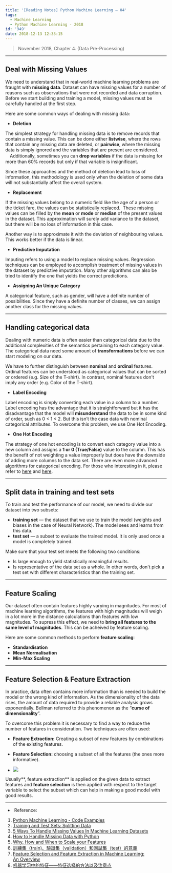 ```yaml
---
title: '[Reading Notes] Python Machine Learning – 04'
tags:
  - Machine Learning
  - Python Machine Learning - 2018
id: '949'
date: 2018-12-13 12:33:15
---
```


> November 2018, Chapter 4. (Data Pre-Processing)

* * *

Deal with Missing Values
------------------------

We need to understand that in real-world machine learning problems are fraught with **missing data**. Dataset can have missing values for a number of reasons such as observations that were not recorded and data corruption. Before we start building and training a model, missing values must be carefully handled at the first step.   
  
Here are some common ways of dealing with missing data:  
  

*   **Deletion**

The simplest strategy for handling missing data is to remove records that contain a missing value. This can be done either **listwise**, where the rows that contain any missing data are deleted, or **pairwise**, where the missing data is simply ignored and the variables that are present are considered. 　Additionally, sometimes you can **drop variables** if the data is missing for more than 60% records but only if that variable is insignificant.  
  
Since these approaches and the method of deletion lead to loss of information, this methodology is used only when the deletion of some data will not substantially affect the overall system.   
  

*   **Replacement**

If the missing values belong to a numeric field like the age of a person or the ticket fare, the values can be statistically replaced.  These missing values can be filled by the **mean** or **mode** or **median** of the present values in the dataset. This approximation will surely add variance to the dataset, but there will be no loss of information in this case.  
  
Another way is to approximate it with the deviation of neighbouring values. This works better if the data is linear.    
  

*   **Predictive Imputation**

Imputing refers to using a model to replace missing values. Regression techniques can be employed to accomplish treatment of missing values in the dataset by predictive imputation. Many other algorithms can also be tried to identify the one that yields the correct predictions.   
  

*   **Assigning An Unique Category**

A categorical feature, such as gender, will have a definite number of possibilities. Since they have a definite number of classes, we can assign another class for the missing values.

* * *

Handling categorical data
-------------------------

Dealing with numeric data is often easier than categorical data due to the additional complexities of the semantics pertaining to each category value. The categorical data need some amount of **transformations** before we can start modeling on our data.  
  
We have to further distinguish between **nominal** and **ordinal** features.  Ordinal features can be understood as categorical values that can be sorted or ordered (e.g. Size of the T-shirt). In contrast, nominal features don't imply any order (e.g. Color of the T-shirt).   
  

*   **Label Encoding**

Label encoding is simply converting each value in a column to a number. Label encoding has the advantage that it is straightforward but it has the disadvantage that the model will **misunderstand** the data to be in some kind of order, such as 0 < 1 < 2. But this isn’t the case data with nominal categorical attributes. To overcome this problem, we use One Hot Encoding.  
  

*   **One Hot Encoding**

The strategy of one hot encoding is to convert each category value into a new column and assigns a **1 or 0 (True/False)** value to the column. This has the benefit of not weighting a value improperly but does have the downside of adding more columns to the data set. There are even more advanced algorithms for categorical encoding. For those who interesting in it, please refer to [here](http://pbpython.com/categorical-encoding.html) and [here](https://towardsdatascience.com/understanding-feature-engineering-part-2-categorical-data-f54324193e63).

* * *

Split data in training and test sets
------------------------------------

To train and test the performance of our model, we need to divide our dataset into two subsets:

*   **training set** — the dataset that we use to train the model (weights and biases in the case of Neural Network). The model sees and learns from this data.
*   **test set** — a subset to evaluate the trained model. It is only used once a model is completely trained.

Make sure that your test set meets the following two conditions:

*   Is large enough to yield statistically meaningful results.
*   Is representative of the data set as a whole. In other words, don't pick a test set with different characteristics than the training set.

* * *

Feature Scaling
---------------

Our dataset often contain features highly varying in magnitudes. For most of machine learning algorithms, the features with high magnitudes will weigh in a lot more in the distance calculations than features with low magnitudes. To supress this effect, we need to **bring all features to the same level of magnitudes**. This can be acheived by feature scaling.   
  
Here are some common methods to perform **feature scaling**:

*   **Standardisation**
*   **Mean Normalisation**
*    **Min-Max Scaling**

* * *

Feature Selection & Feature Extraction
--------------------------------------

In practice, data often contains more information than is needed to build the model or the wrong kind of information. As the dimensionality of the data rises, the amount of data required to provide a reliable analysis grows exponentially. Bellman referred to this phenomenon as the “**curse of dimensionality**”.  
  
To overcome this problem it is necessary to find a way to reduce the number of features in consideration. Two techniques are often used:

*   **Feature Extraction:** Creating a subset of new features by combinations of the existing features.
*   **Feature Selection:** choosing a subset of all the features (the ones more informative).

*   ![](https://bhlin.co.network/wp/wp-content/uploads/2018/12/未命名-1-1024x265.png)
    

Usually**, feature extraction** is applied on the given data to extract features and **feature selection** is then applied with respect to the target variable to select the subset which can help in making a good model with good results.

* * *

*    Reference:

1.  [Python Machine Learning - Code Examples](http://nbviewer.jupyter.org/github/rasbt/python-machine-learning-book/blob/master/code/ch04/ch04.ipynb#Selecting-meaningful-features)
2.  [Training and Test Sets: Splitting Data](https://developers.google.com/machine-learning/crash-course/training-and-test-sets/splitting-data)[](https://medium.freecodecamp.org/understanding-gradient-descent-the-most-popular-ml-algorithm-a66c0d97307f)
3.  [5 Ways To Handle Missing Values In Machine Learning Datasets](https://www.analyticsindiamag.com/5-ways-handle-missing-values-machine-learning-datasets/)
4.  [How to Handle Missing Data with Python](https://machinelearningmastery.com/handle-missing-data-python/)
5.  [Why, How and When to Scale your Features](https://medium.com/greyatom/why-how-and-when-to-scale-your-features-4b30ab09db5e)
6.  [訓練集（train)、驗證集（validation）和測試集（test）的意義](https://hk.saowen.com/a/ccf871080e6f444ceba7924230f2cada409baa8a395900f8c677b365a33c1e4d)
7.  [Feature Selection and Feature Extraction in Machine Learning: An Overview](https://medium.com/@mehulved1503/feature-selection-and-feature-extraction-in-machine-learning-an-overview-57891c595e96)
8.  [机器学习中的特征——特征选择的方法以及注意点](https://blog.csdn.net/google19890102/article/details/40019271)